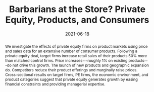 ---
title: "Barbarians at the Store? Private Equity, Products, and Consumers"
collection: publications
category: Published_Papers
permalink: /publication/barbarians-store
date: 2021-06-18
venue: 'Journal of Finance'
paperurl: '/files/pdf/research/Barbarians_at_the_Store.pdf'
paperurl_appendix: '/files/pdf/research/Barbarians_at_the_Store_Online_Appendix.pdf'
link: 'https://papers.ssrn.com/sol3/papers.cfm?abstract_id=2911387'
github: 'https://github.com/cesare-fracassi/barbarians_store'
citation: 'Fracassi, C., A. Previtero, and A. Sheen. 2021. &quot;Barbarians at the Store? Private Equity, Products, and Consumers.&quot; <i>Journal of Finance</i> Forthcoming.'
abstract: 'We investigate the effects of private equity firms on product markets using price and sales data for an extensive number of consumer products. Following a private equity deal, target firms increase retail sales of their products 50% more than matched control firms. Price increases---roughly 1% on existing products---do not drive this growth. The launch of new products and geographic expansion do. Competitors reduce their product offerings and marginally raise prices. Cross-sectional results on target firms, PE firms, the economic environment, and product categories suggest that private equity generates growth by easing financial constraints and providing managerial expertise.'
---
